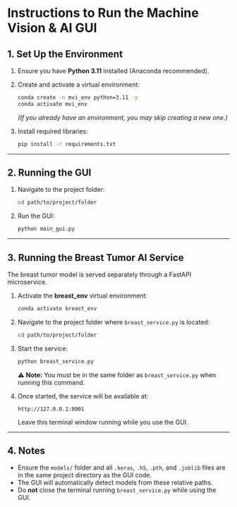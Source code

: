 # Instructions to Run the Machine Vision & AI GUI

## 1. Set Up the Environment

1. Ensure you have **Python 3.11** installed (Anaconda recommended).

2. Create and activate a virtual environment:

   ```bash
   conda create -n mvi_env python=3.11 -y
   conda activate mvi_env
   ```

   *(If you already have an environment, you may skip creating a new one.)*

3. Install required libraries:

   ```bash
   pip install -r requirements.txt
   ```

---

## 2. Running the GUI

1. Navigate to the project folder:

   ```bash
   cd path/to/project/folder
   ```
2. Run the GUI:

   ```bash
   python main_gui.py
   ```

---

## 3. Running the Breast Tumor AI Service

The breast tumor model is served separately through a FastAPI microservice.

1. Activate the **breast_env** virtual environment:

   ```bash
   conda activate breast_env
   ```

2. Navigate to the project folder where `breast_service.py` is located:

   ```bash
   cd path/to/project/folder
   ```

3. Start the service:

   ```bash
   python breast_service.py
   ```

   ⚠️ **Note:** You must be in the same folder as `breast_service.py` when running this command.

4. Once started, the service will be available at:

   ```
   http://127.0.0.1:8001
   ```

   Leave this terminal window running while you use the GUI.

---

## 4. Notes

* Ensure the `models/` folder and all `.keras`, `.h5`, `.pth`, and `.joblib` files are in the same project directory as the GUI code.
* The GUI will automatically detect models from these relative paths.
* Do **not** close the terminal running `breast_service.py` while using the GUI.
